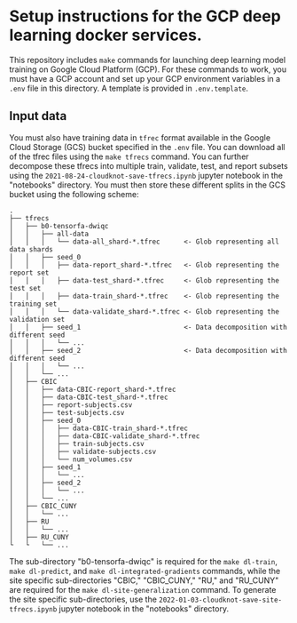 # Setup instructions for the GCP deep learning docker services.

This repository includes `make` commands for launching deep learning model
training on Google Cloud Platform (GCP). For these commands to work, you must
have a GCP account and set up your GCP environment variables in a `.env` file in
this directory.  A template is provided in `.env.template`.

## Input data

You must also have training data in `tfrec` format available in the Google Cloud
Storage (GCS) bucket specified in the `.env` file. You can download all of the
tfrec files using the `make tfrecs` command. You can further decompose these
tfrecs into multiple train, validate, test, and report subsets using the
`2021-08-24-cloudknot-save-tfrecs.ipynb` jupyter notebook in the "notebooks"
directory. You must then store these different splits in the GCS bucket using
the following scheme:

    .
    ├── tfrecs
    │   ├── b0-tensorfa-dwiqc
    │   │   ├── all-data
    │   │   │   └── data-all_shard-*.tfrec      <- Glob representing all data shards
    │   │   ├── seed_0
    │   │   │   ├── data-report_shard-*.tfrec   <- Glob representing the report set
    │   │   │   ├── data-test_shard-*.tfrec     <- Glob representing the test set
    │   │   │   ├── data-train_shard-*.tfrec    <- Glob representing the training set
    │   │   │   └── data-validate_shard-*.tfrec <- Glob representing the validation set
    │   │   ├── seed_1                          <- Data decomposition with different seed
    │   │   │   └── ...
    │   │   ├── seed_2                          <- Data decomposition with different seed
    │   │   │   └── ...
    │   │   └── ...
    │   ├── CBIC
    │   │   ├── data-CBIC-report_shard-*.tfrec
    │   │   ├── data-CBIC-test_shard-*.tfrec
    │   │   ├── report-subjects.csv
    │   │   ├── test-subjects.csv
    │   │   ├── seed_0
    │   │   │   ├── data-CBIC-train_shard-*.tfrec
    │   │   │   ├── data-CBIC-validate_shard-*.tfrec
    │   │   │   ├── train-subjects.csv
    │   │   │   ├── validate-subjects.csv
    │   │   │   └── num_volumes.csv
    │   │   ├── seed_1
    │   │   │   └── ...
    │   │   ├── seed_2
    │   │   │   └── ...
    │   │   └── ...
    │   ├── CBIC_CUNY
    │   │   └── ...
    │   ├── RU
    │   │   └── ...
    │   ├── RU_CUNY
    └   └   └── ...

The sub-directory "b0-tensorfa-dwiqc" is required for the `make dl-train`, `make
dl-predict`, and `make dl-integrated-gradients` commands, while the site
specific sub-directories "CBIC," "CBIC_CUNY," "RU," and "RU_CUNY" are required
for the `make dl-site-generalization` command. To generate the site specific
sub-directories, use the `2022-01-03-cloudknot-save-site-tfrecs.ipynb` jupyter
notebook in the "notebooks" directory.
